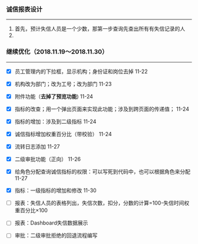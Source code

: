 ### 诚信报表设计

---

1. 首先，预计失信人员是一个少数，那第一步查询先查出所有有失信记录的人
2. 



### 继续优化（2018.11.19～2018.11.30）

---

- [x] 员工管理内的下拉框，显示机构；身份证和岗位去掉 11-22
- [x] 机构改为部门；改为工号；改为部门 11-23
- [x] 附件功能（**去掉了预览功能**) 11-24
- [x] 指标的改查；用一个弹出页面来实现此功能；涉及到跨页面的传递值； 11-24
- [x] 指标的增加：涉及到二级指标 11-24
- [x] 诚信指标增加权重百分比（带校验） 11-24
- [x] 流转日志添加 11-27
- [x] 二级审批功能（正向） 11-26
- [x] 给角色分配查询诚信指标的权限：可以写死到代码中，也可以根据角色来分配 11-27
- [x] 指标：一级指标的增加和修改 11-30
- [ ] 报表：失信人员的表格列出，失信次数，扣分，分数的计算=100-失信时间权重百分比×100 
- [ ] 报表：Dashboard失信数据展示
- [ ] 审批：二级审批拒绝的回退流程编写

